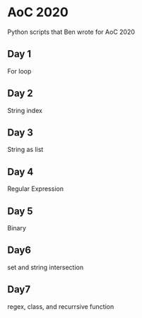 # AoC 2020
Python scripts that Ben wrote for AoC 2020
## Day 1 
For loop
## Day 2
String index
## Day 3 
String as list
## Day 4
Regular Expression
## Day 5
Binary
## Day6
set and string intersection
## Day7
regex, class, and recurrsive function